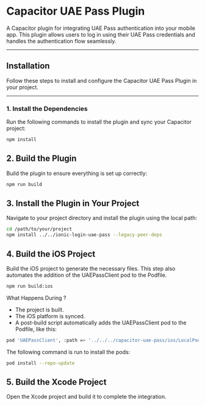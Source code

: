  # Capacitor UAE Pass Plugin

A Capacitor plugin for integrating UAE Pass authentication into your mobile app. This plugin allows users to log in using their UAE Pass credentials and handles the authentication flow seamlessly.

---

## Installation

Follow these steps to install and configure the Capacitor UAE Pass Plugin in your project.

---

### 1. Install the Dependencies

Run the following commands to install the plugin and sync your Capacitor project:

```bash
npm install

```

## 2. Build the Plugin
Build the plugin to ensure everything is set up correctly:

```bash
npm run build
```

## 3. Install the Plugin in Your Project
Navigate to your project directory and install the plugin using the local path:

```bash
cd /path/to/your/project
npm install ../../ionic-login-uae-pass --legacy-peer-deps

```

## 4. Build the iOS Project
Build the iOS project to generate the necessary files. This step also automates the addition of the UAEPassClient pod to the Podfile.

```bash
npm run build:ios

```
What Happens During ?

- The project is built.
- The iOS platform is synced.
- A post-build script automatically adds the UAEPassClient pod to the Podfile, like this:

```bash
pod 'UAEPassClient', :path => '../../../capacitor-uae-pass/ios/LocalPods/UAEPassClient'

```
The following command is run to install the pods:

```bash
pod install --repo-update

```
## 5. Build the Xcode Project
Open the Xcode project and build it to complete the integration.

